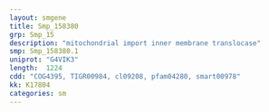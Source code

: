 ```yaml
---
layout: smgene
title: Smp_158380
grp: Smp_15
description: "mitochondrial import inner membrane translocase"
smp: Smp_158380.1
uniprot: "G4VIK3"
length:  1224
cdd: "COG4395, TIGR00984, cl09208, pfam04280, smart00978"
kk: K17804
categories: sm
---
```

